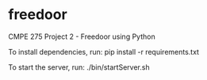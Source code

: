 freedoor
========

CMPE 275 Project 2 - Freedoor using Python

To install dependencies, run:
pip install -r requirements.txt

To start the server, run:
./bin/startServer.sh

